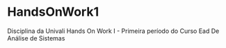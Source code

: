 # HandsOnWork1
Disciplina da Univali Hands On Work I - Primeira período do Curso Ead De Análise de Sistemas
